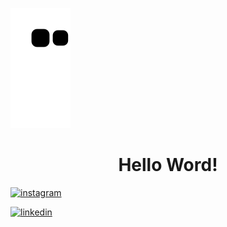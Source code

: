 ![Snake animation](https://github.com/Amandasfs/Amandasfs/blob/output/github-contribution-grid-snake.svg)

<h1 align="center"> Hello Word! </h1>


<a href="https://github.com/SpruceGabriela/DIO-animations-aulas"><a href="https://github.com/SpruceGabriela/DIO-animations-aulas">![instagram](https://user-images.githubusercontent.com/79655661/228021535-031b4d41-1826-449f-84c7-964222f3576b.png)</a>

  
 <a href="https://github.com/SpruceGabriela/DIO-animations-aulas"><a href="https://github.com/SpruceGabriela/DIO-animations-aulas">![linkedin](https://user-images.githubusercontent.com/79655661/228021521-8fff8d33-16a7-4f97-b482-336b396c8119.png)</a>

    
